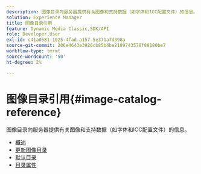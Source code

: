 ```yaml
---
description: 图像目录向服务器提供有关图像和支持数据（如字体和ICC配置文件）的信息。
solution: Experience Manager
title: 图像目录引用
feature: Dynamic Media Classic,SDK/API
role: Developer,User
exl-id: c41a0581-1025-4fad-a157-5e371a7d398a
source-git-commit: 206e4643e3926cb85b4be2189743578f88180be7
workflow-type: tm+mt
source-wordcount: '50'
ht-degree: 2%

---
```


# 图像目录引用{#image-catalog-reference}

图像目录向服务器提供有关图像和支持数据（如字体和ICC配置文件）的信息。

* [概述](/help/aem-is-ir-api/is-api/image-catalog/image-serving-api-ref/c-image-catalog-reference/c-overview/c-overview.md)
* [更新图像目录](/help/aem-is-ir-api/is-api/image-catalog/image-serving-api-ref/c-image-catalog-reference/c-overview/c-updating-image-catalogs.md)
* [默认目录](/help/aem-is-ir-api/is-api/image-catalog/image-serving-api-ref/c-image-catalog-reference/c-overview/c-default-catalog.md)
* [目录属性](/help/aem-is-ir-api/is-api/image-catalog/image-serving-api-ref/c-image-catalog-reference/c-overview/c-catalog-attributes/c-catalog-attributes.md)
